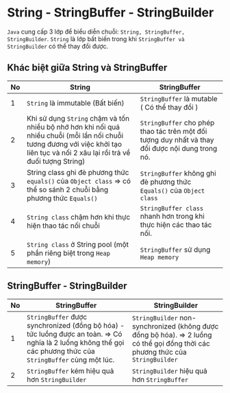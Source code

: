 # String - StringBuffer - StringBuilder

```Java``` cung cấp 3 lớp để biểu diễn chuỗi: ```String, StringBuffer, StringBuilder```.
```String``` là lớp bất biến trong khi ```StringBuffer và StringBuilder``` có thể thay đổi được.

## Khác biệt giữa String và StringBuffer

| No  | String                                                                                                                                                                                 | StringBuffer                                                                                         |
| --- | -------------------------------------------------------------------------------------------------------------------------------------------------------------------------------------- | ---------------------------------------------------------------------------------------------------- |
| 1   | ```String``` là immutable (Bất biến)                                                                                                                                                   | ```StringBuffer``` là mutable ( Có thể thay đổi )                                                    |
| 2   | Khi sử dụng ```String``` chậm và tốn nhiều bộ nhớ hơn khi nối quá nhiều chuỗi (mỗi lần nối chuỗi tương đương với việc khởi tạo liên tục và nối 2 xâu lại rồi trả về đuối tượng String) | ```StringBuffer``` cho phép thao tác trên một đối tượng duy nhất và thay đổi được nội dung trong nó. |
| 3   | String class ghi đè phương thức ```equals()``` của ```Object class``` =>  có thể so sánh 2 chuỗi bằng phương thức ```Equals()```                                                       | ```StringBuffer``` không ghi đè phương thức ```Equals()``` của ```Object class```                    |
| 4   | ```String class``` chậm hơn khi thực hiện thao tác nối chuỗi                                                                                                                           | ```StringBuffer class``` nhanh hơn trong khi thực hiện các thao tác nối.                             |
| 5   | ```String class``` ở String pool (một phần riêng biệt trong ```Heap memory```)                                                                                                         | ```StringBuffer``` sử dụng ```Heap memory```                                                         |

## StringBuffer - StringBuilder

| No  | StringBuffer                                                                                                                                                           | StringBuilder                                                                                                                          |
| --- | ---------------------------------------------------------------------------------------------------------------------------------------------------------------------- | -------------------------------------------------------------------------------------------------------------------------------------- |
| 1   | ```StringBuffer``` được synchronized (đồng bộ hóa) - tức luồng được an toàn. => Có nghĩa là 2 luồng không thể gọi các phương thức của ```StringBuffer``` cùng một lúc. | ```StringBuilder``` non-synchronized (không được đồng bộ hóa). => 2 luồng có thể gọi đồng thời các phương thức của ```StringBuilder``` |
| 2   | ```StringBuffer``` kém hiệu quả hơn ```StringBuilder```                                                                                                                | ```StringBuilder``` hiệu quả hơn ```StringBuffer```                                                                                    |